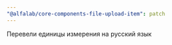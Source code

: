 ```yaml
---
"@alfalab/core-components-file-upload-item": patch
---
```


Перевели единицы измерения на русский язык
